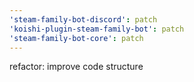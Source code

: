 ```yaml
---
'steam-family-bot-discord': patch
'koishi-plugin-steam-family-bot': patch
'steam-family-bot-core': patch
---
```


refactor: improve code structure
